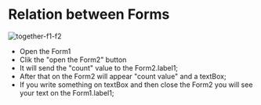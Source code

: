 # Relation between Forms
![together-f1-f2](https://user-images.githubusercontent.com/17321075/142720274-e9e0da32-120e-4f50-8994-fef4d3d3e702.JPG)
- Open the Form1
- Clik the "open the Form2" button
- It will send the "count" value to the Form2.label1;
- After that on the Form2 will appear "count value" and a textBox;
- If you write something on textBox and then close the Form2 you will see your text on the Form1.label1;
